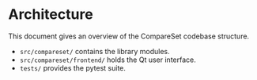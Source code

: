 # Architecture

This document gives an overview of the CompareSet codebase structure.

- `src/compareset/` contains the library modules.
- `src/compareset/frontend/` holds the Qt user interface.
- `tests/` provides the pytest suite.

